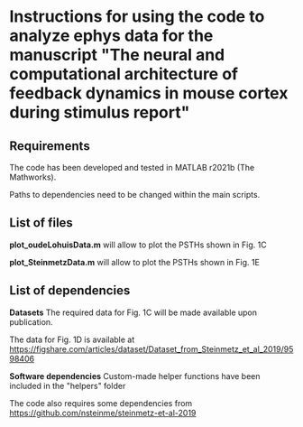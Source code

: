 # Instructions for using the code to analyze ephys data for the manuscript "The neural and computational architecture of feedback dynamics in mouse cortex during stimulus report"

## Requirements
The code has been developed and tested in MATLAB r2021b (The Mathworks).

Paths to dependencies need to be changed within the main scripts.

## List of files
**plot_oudeLohuisData.m** will allow to plot the PSTHs shown in Fig. 1C

**plot_SteinmetzData.m** will allow to plot the PSTHs shown in Fig. 1E

## List of dependencies
**Datasets** 
The required data for Fig. 1C will be made available upon publication.

The data for Fig. 1D is available at https://figshare.com/articles/dataset/Dataset_from_Steinmetz_et_al_2019/9598406

**Software dependencies**
Custom-made helper functions have been included in the "helpers" folder

The code also requires some dependencies from https://github.com/nsteinme/steinmetz-et-al-2019